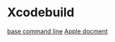 # Xcodebuild

[base command line](https://www.jianshu.com/p/88d9f2e57004)
[Apple docment](https://help.apple.com/xcode/mac/current/#/itcaec37c2a6)
